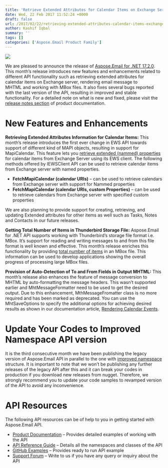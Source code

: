 ```yaml
---
title: 'Retrieve Extended Attributes for Calendar Items on Exchange Server'
date: Wed, 22 Feb 2017 11:52:24 +0000
draft: false
url: /2017/02/22/retrieving-extended-attributes-calendar-items-exchange-server-supported-aspose.email-.net-17.2.0/
author: Kashif Iqbal
summary: ''
tags: []
categories: ['Aspose.Email Product Family']
---
```


[![][1]](http://www.aspose.com/products/email/net)

We are pleased to announce the release of [Aspose.Email for .NET 17.2.0][2]. This month’s release introduces new features and enhancements related to different API functionality such as retrieving extended attributes for calendar items on Exchange server, rendering email message to MHTML and working with MBox files. It also fixes several bugs reported with the last version of the API, resulting in improved and stable functionality. For a detailed note on what is new and fixed, please visit the [release notes section][3] of product documentation.

# New Features and Enhancements

**Retrieving Extended Attributes Information for Calendar Items:** This month’s release introduces the first ever change in EWS API towards support of different kind of MAPI objects, resulting in support for MapiCalendar. This feature lets you [retrieve extended (nammed) properties][4] for calendar items from Exchange Server using its EWS client. The following methods offered by IEWSClient API can be used to retrieve calendar items from Exchange server with named properties.

*   **FetchMapiCalendar (calendar URIs)** – can be used to retrieve calendars from Exchange server with support for Nammed properties
*   **FetchMapiCalendar (calendar URIs, custom Properties)** – can be used to retrieve calendars from Exchange server with specified custom properties

We are also planning to provide support for creating, retrieving, and updating Extended attributes for other items as well such as Tasks, Notes and Contacts in our future releases.

**Getting Total Number of Items in Thunderbird Storage File:** Aspose.Email for .NET API supports working with Thunderbird’s storage file format i.e. MBox. It’s support for reading and writing messages to and from this file format is well known and effective. This month’s release enriches this functionality by providing [total number of items][5] in an MBox file. This information can be used to develop applications showing the overall progress of processing large MBox files.

**Provision of Auto-Detection of To and From Fields in Output MHTML:** This month’s release also enhances the feature of message conversion to MHTML by auto-formatting the message headers. This wasn’t supported earlier and MhtMessageFormatter need to be used to get the desired output. Due to this enhancement, MthMessageFromatter class is no more required and has been marked as deprecated. You can use the MhtSaveOptions to specify the additional options for achieving desired results as shown in our documentation article, [Rendering Calendar Events][6].

# Update Your Codes to Improved Namespace API version

It is the third consecutive month we have been publishing the legacy version of Aspose.Email API in parallel to the one with [improved namespace][7] structure. It is important to note that we won’t be publishing any further releases of the legacy API after this and it can break your codes in production if you download new releases from nugget. Therefore, we strongly recommend you to update your code samples to revamped version of the API to avoid any inconvenience.

# API Resources

The following API resources can be of help to you in getting started with Aspose.Email API.

*   [Product Documentation][8] – Provides detailed examples of working with the API
*   [API Reference Guide][9] – Details all the namespaces and classes of the API
*   [GitHub Examples][10] – Provides ready to run API example
*   [Support Forum][11] – Write to us if you have any query or inquiry about the API




[1]: https://blog.aspose.com/wp-content/uploads/sites/2/2016/12/Aspose.Email-for-.NET_-1.png
[2]: https://downloads.aspose.com/email/net
[3]: https://docs.aspose.com/display/emailnet/Aspose.Email+for+.NET+17.2.0+Release+Notes
[4]: https://docs.aspose.com/display/emailnet/Working+with+Calendar+Items+on+Exchange+Server#WorkingwithCalendarItemsonExchangeServer-RetrievingExtendedAttributesInformationfromCalendarItems
[5]: https://docs.aspose.com/display/emailnet/Programming+with+Thunderbird#ProgrammingwithThunderbird-GettingTotalNumberofMessagesfromMBoxFile
[6]: https://docs.aspose.com/display/emailnet/Loading+and+Saving+Message#LoadingandSavingMessage-RenderingCalendarEventswhileConvertingtoMHTML
[7]: https://blog.aspose.com/2016/12/26/aspose.email-.net-improved-namespace-structure-available-now/
[8]: https://docs.aspose.com/display/emailnet/Home
[9]: https://www.aspose.com/api/net/email
[10]: https://github.com/asposeemail/Aspose_Email_NET
[11]: https://forum.aspose.com/c/email




